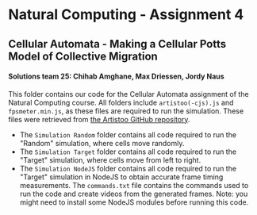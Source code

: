 # Natural Computing - Assignment 4
## Cellular Automata - Making a Cellular Potts Model of Collective Migration
#### Solutions team 25: Chihab Amghane, Max Driessen, Jordy Naus

This folder contains our code for the Cellular Automata assignment of the Natural Computing course. All folders include `artistoo(-cjs).js` and `fpsmeter.min.js`, as these files are required to run the simulation. These files were retrieved from [the Artistoo GitHub repository](https://github.com/ingewortel/artistoo).  
+ The `Simulation Random` folder contains all code required to run the "Random" simulation, where cells move randomly.
+ The `Simulation Target` folder contains all code required to run the "Target" simulation, where cells move from left to right.
+ The `Simulation NodeJS` folder contains all code required to run the "Target" simulation in NodeJS to obtain accurate frame timing measurements. The `commands.txt` file contains the commands used to run the code and create videos from the generated frames. Note: you might need to install some NodeJS modules before running this code.